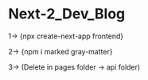 # Next-2_Dev_Blog

1-> {npx create-next-app frontend}

2-> {npm i marked gray-matter}

3-> (Delete in pages folder -> api folder)
